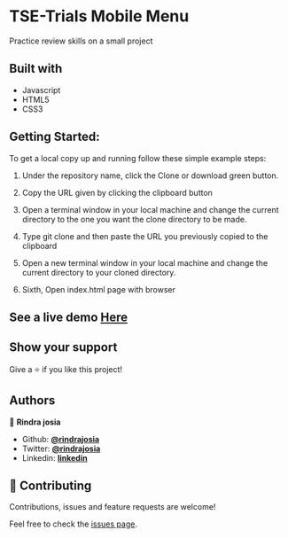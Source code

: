 # TSE-Trials Mobile Menu
Practice review skills on a small project

## Built with

  * Javascript
  * HTML5
  * CSS3

## Getting Started:

To get a local copy up and running follow these simple example steps:

1. Under the repository name, click the Clone or download green button.

2. Copy the URL given by clicking the clipboard button

3. Open a terminal window in your local machine and change the current directory to the one you
   want the clone directory to be made.

4. Type  git clone and then paste the URL you previously copied to the clipboard

5. Open a new terminal window in your local machine and change the current directory to your
   cloned directory.

6. Sixth, Open index.html page with browser


## See a live demo [Here](https://raw.githack.com/rindrajosia/mobile-menu/feature/index.html)

## Show your support
Give a ⭐️ if you like this project!

## Authors


👤 **Rindra josia**

* Github: **[@rindrajosia](https://github.com/rindrajosia)**
* Twitter: **[@rindrajosia](https://twitter.com/josia_rindra)**
* Linkedin: **[linkedin](https://www.linkedin.com/in/rindra-josia-99b2111a2/)**


## 🤝 Contributing

Contributions, issues and feature requests are welcome!

Feel free to check the [issues page](https://github.com/rindrajosia/mobile-menu/issues).
